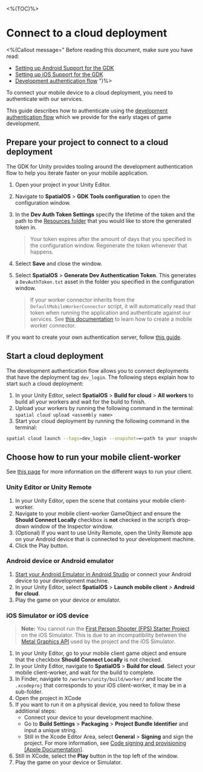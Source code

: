 <%(TOC)%>

# Connect to a cloud deployment

<%(Callout message="
Before reading this document, make sure you have read:

* [Setting up Android Support for the GDK]({{urlRoot}}/modules/mobile/setup-android)
* [Setting up iOS Support for the GDK]({{urlRoot}}/modules/mobile/setup-ios)
* [Development authentication flow](https://docs.improbable.io/reference/latest/shared/auth/development-authentication)
")%>

To connect your mobile device to a cloud deployment, you need to authenticate with our services. 


This guide describes how to authenticate using the [development authentication flow](https://docs.improbable.io/reference/latest/shared/auth/development-authentication) which we provide for the early stages of game development.

## Prepare your project to connect to a cloud deployment

 The GDK for Unity provides tooling around the development authentication flow to help you iterate faster on your mobile application.

1. Open your project in your Unity Editor.
1. Navigate to **SpatialOS** > **GDK Tools configuration** to open the configuration window.
1. In the **Dev Auth Token Settings** specify the lifetime of the token and the path to the [Resources folder](https://unity3d.com/learn/tutorials/topics/best-practices/resources-folder) that you would like to store the generated token in.

    > Your token expires after the amount of days that you specified in the configuration window. Regenerate the token whenever that happens.

1. Select **Save** and close the window.
1. Select **SpatialOS** > **Generate Dev Authentication Token**. This generates a `DevAuthToken.txt` asset in the folder you specified in the configuration window. 

    > If your worker connector inherits from the `DefaultMobileWorkerConnector` script, it will automatically read that token when running the application and authenticate against our services. See [this documentation]({{urlRoot}}/modules/mobile/worker-connector) to learn how to create a mobile worker connector.

If you want to create your own authentication server, follow [this guide](https://docs.improbable.io/reference/latest/shared/auth/integrate-authentication-platform-sdk).

## Start a cloud deployment

The development authentication flow allows you to connect deployments that have the deployment tag `dev_login`. The following steps explain how to start such a cloud deployment:

1. In your Unity Editor, select **SpatialOS** > **Build for cloud** > **All workers** to build all your workers and wait for the build to finish.
1. Upload your workers by running the following command in the terminal: `spatial cloud upload <assembly name>`
1. Start your cloud deployment by running the following command in the terminal:

```bash
spatial cloud launch --tags=dev_login --snapshot==<path to your snapshot> <assembly name> <path to your launch configuration> <deployment name>
```

## Choose how to run your mobile client-worker

See [this page]({{urlRoot}}/modules/mobile/run-client) for more information on the different ways to run your client.

### Unity Editor or Unity Remote

1. In your Unity Editor, open the scene that contains your mobile client-worker.
1. Navigate to your mobile client-worker GameObject and ensure the **Should Connect Locally** checkbox is **not** checked in the script’s drop-down window of the Inspector window.
1. (Optional) If you want to use Unity Remote, open the Unity Remote app on your Android device that is connected to your development machine.
1. Click the Play button.

### Android device or Android emulator

1. [Start your Android Emulator in Android Studio](https://developer.android.com/studio/run/managing-avds) or connect your Android device to your development machine.
1. In your Unity Editor, select **SpatialOS** > **Launch mobile client** > **Android for cloud**.
1. Play the game on your device or emulator.

### iOS Simulator or iOS device

> **Note:** You cannot run the [First Person Shooter (FPS) Starter Project]({{urlRoot}}/projects/fps/overview) on the iOS Simulator. This is due to an incompatibility between the [Metal Graphics API](https://developer.apple.com/metal/) used by the project and the iOS Simulator.

1. In your Unity Editor, go to your mobile client game object and ensure that the checkbox **Should Connect Locally** is not checked.
1. In your Unity Editor, navigate to **SpatialOS** > **Build for cloud**. Select your mobile client-worker, and wait for the build to complete.
1. In Finder, navigate to `/workers/unity/build/worker/` and locate the `.xcodeproj` that corresponds to your iOS client-worker, it may be in a sub-folder.
1. Open the project in XCode
1. If you want to run it on a physical device, you need to follow these additional steps:
    * Connect your device to your development machine.
    * Go to **Build Settings** > **Packaging** > **Project Bundle Identifier** and input a unique string.
    * Still in the Xcode Editor Area, select **General** > **Signing** and sign the project. For more information, see [Code signing and provisioning [Apple Documentation]](https://help.apple.com/xcode/mac/current/#/dev60b6fbbc7).
1. Still in XCode, select the **Play** button in the top left of the window.
1. Play the game on your device or Simulator.

